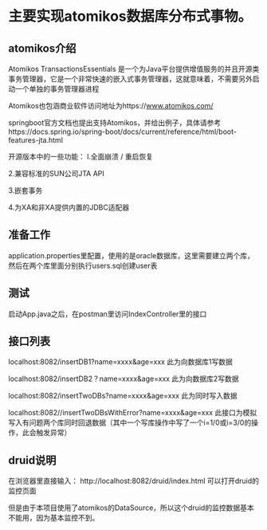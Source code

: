 # 主要实现atomikos数据库分布式事物。
## atomikos介绍
Atomikos TransactionsEssentials 是一个为Java平台提供增值服务的并且开源类事务管理器，它是一个非常快速的嵌入式事务管理器，这就意味着，不需要另外启动一个单独的事务管理器进程

Atomikos也包涵商业软件访问地址为https://www.atomikos.com/

springboot官方文档也提出支持Atomikos，并给出例子，具体请参考https://docs.spring.io/spring-boot/docs/current/reference/html/boot-features-jta.html 

开源版本中的一些功能：
l.全面崩溃 / 重启恢复

2.兼容标准的SUN公司JTA API

3.嵌套事务

4.为XA和非XA提供内置的JDBC适配器

## 准备工作
application.properties里配置，使用的是oracle数据库，这里需要建立两个库，然后在两个库里面分别执行users.sql创建user表
## 测试
启动App.java之后，在postman里访问IndexController里的接口
## 接口列表
localhost:8082/insertDB1?name=xxxx&age=xxx    此为向数据库1写数据

localhost:8082/insertDB2？name=xxxx&age=xxx    此为向数据库2写数据

localhost:8082/insertTwoDBs?name=xxxx&age=xxx    此为同时写入数据

localhost:8082//insertTwoDBsWithError?name=xxxx&age=xxx   此接口为模拟写入有问题两个库同时回退数据（其中一个写库操作中写了一个i=1/0或i=3/0的操作，此会触发异常）

## druid说明
在浏览器里直接输入：
http://localhost:8082/druid/index.html 可以打开druid的监控页面

但是由于本项目使用了atomikos的DataSource，所以这个druid的监控数据基本不能用，因为基本监控不到。
